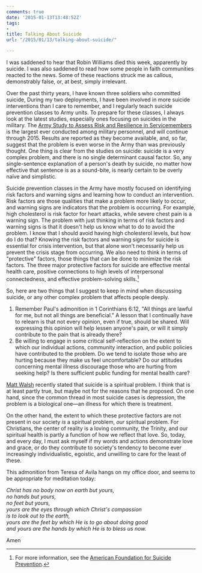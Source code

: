 ```yaml
---
comments: true
date: '2015-01-13T13:48:52Z'
tags:
- 
title: Talking About Suicide
url: "/2015/01/13/talking-about-suicide/"

---
```

I was saddened to hear that Robin Williams died this week, apparently by suicide. I was also saddened to read how some people in faith communities reacted to the news. Some of these reactions struck me as callous, demonstrably false, or, at best, simply irrelevant.

Over the past thirty years, I have known three soldiers who committed suicide, During my two deployments, I have been involved in more suicide interventions than I care to remember, and I regularly teach suicide prevention classes to Army units. To prepare for these classes, I always look at the latest studies, especially ones focusing on suicides in the military. The [Army Study to Assess Risk and Resilience in Servicemembers][starrs] is the largest ever conducted among military personnel, and will continue through 2015. Results are reported as they become available, and, so far, suggest that the problem is even worse in the Army than was previously thought. One thing is clear from the studies on suicide: suicide is a very complex problem, and there is no single determinant causal factor. So, any single-sentence explanation of a person's death by suicide, no matter how effective that sentence is as a sound-bite, is nearly certain to be overly naïve and simplistic.

Suicide prevention classes in the Army have mostly focused on identifying risk factors and warning signs and learning how to conduct an intervention. Risk factors are those qualities that make a problem more likely to occur, and warning signs are indicators that the problem is occurring. For example, high cholesterol is risk factor for heart attacks, while severe chest pain is a warning sign. The problem with just thinking in terms of risk factors and warning signs is that it doesn't help us know what to do to avoid the problem. I know that I should avoid having high cholesterol levels, but how do I do that? Knowing the risk factors and warning signs for suicide is essential for crisis intervention, but that alone won't necessarily help us prevent the crisis stage from occurring. We also need to think in terms of "protective" factors, those things that can be done to minimize the risk factors. The three major protective factors for suicide are effective mental health care, positive connections to high levels of interpersonal connectedness, and effective problem-solving skills.[^1]

So, here are two things that I suggest to keep in mind when discussing suicide, or any other complex problem that affects people deeply.

1. Remember Paul's admonition in 1 Corinthians 6:12, "All things are lawful for me, but not all things are beneficial." A lesson that I continually have to relearn is that not every opinion, even if true, should be shared. Will expressing this opinion will help lessen anyone's pain, or will it simply contribute to the pain that is already there?
2. Be willing to engage in some critical self-reflection on the extent to which our individual actions, community interaction, and public policies have contributed to the problem. Do we tend to isolate those who are hurting because they make us feel uncomfortable? Do our attitudes concerning mental illness discourage those who are hurting from seeking help? Is there sufficient public funding for mental health care?

[Matt Walsh][walsh] recently stated that suicide is a spiritual problem. I think that is at least partly true, but maybe not for the reasons that he proposed. On one hand, since the common thread in most suicide cases is depression, the problem is a biological one&mdash;an illness for which there is treatment.

On the other hand, the extent to which these protective factors are not present in our society *is* a spiritual problem, *our* spiritual problem. For Christians, the center of reality is a loving community, the Trinity, and our spiritual health is partly a function of how we reflect that love. So, today, and every day, I must ask myself if my words and actions demonstrate love and grace, or do they contribute to society's tendency to become ever increasingly individualistic, egoistic, and unwilling to care for the least of these.

This admonition from Teresa of Avila hangs on my office door, and seems to be appropriate for meditation today:

*Christ has no body now on earth but yours,  
no hands but yours,  
no feet but yours,  
yours are the eyes through which Christ's compassion  
is to look out to the earth,  
yours are the feet by which He is to go about doing good  
and yours are the hands by which He is to bless us now.*

Amen

[^1]: For more information, see the [American Foundation for Suicide Prevention][afsp].



[starrs]:http://www.armystarrs.org

[afsp]: http://www.afsp.org

[walsh]: http://themattwalshblog.com/2014/08/12/robin-williams-didnt-die-disease-died-choice/


 


